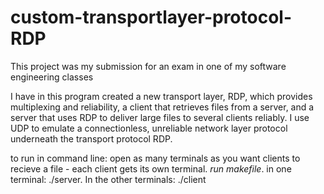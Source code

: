 # custom-transportlayer-protocol-RDP
This project was my submission for an exam in one of my software engineering classes

I have in this program created a new transport layer, RDP, which provides multiplexing and reliability, a client that retrieves files from a server, and a server that uses RDP to deliver large files to several clients reliably. I use UDP to emulate a connectionless, unreliable network layer protocol underneath the transport protocol RDP. 

to run in command line: 
open as many terminals as you want clients to recieve a file - each client gets its own terminal. 
*run makefile*.
in one terminal: ./server.
In the other terminals: ./client
